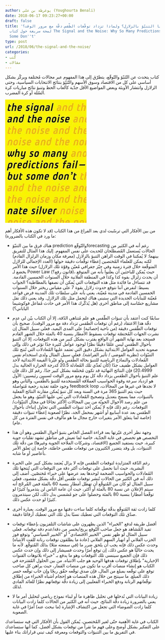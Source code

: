 ```yaml
---
author: يوغرطة بن علي (Youghourta Benali)
date: 2018-06-17 09:23:27+00:00
draft: false
title: 'هل يُمكننا التنبّؤ بالزلازل؟ ولماذا تزداد توقّعات الطّقس دقّة مع مرور الوقت؟
  لمحة سريعة حول كتاب The Signal and the Noise: Why So Many Predictions Fail - But
  Some Don''t'
type: post
url: /2018/06/the-signal-and-the-noise/
categories:
- كُتب
- مقالات
---
```


كتاب يتحدث عن التّنبّؤ والتّوقّع، يتطرّق إلى هذا المفهوم عبر مجالات مُختلفة ويركّز بشكل أساسي على كل من الاقتصاد وسوق الأسهم والتّنبّؤ بنتائج الانتخابات السياسية، وحتى الزلازل وانتشار الأوبئة وبعض المواضيع الأقل جدّية كألعاب الحظ وتنبؤ نتائج مباريات كرة السّلة أو كرة المضرب.




[![](The-Signal-and-the-Noise.jpg)
](https://www.it-scoop.com/2018/06/the-signal-and-the-noise/the-signal-and-the-noise-2/)




من بين الأفكار التي ترسّبت لدي بعد الفراغ من هذا الكتاب (قد لا تكون هذه الأفكار أهم ما ورد في الكتاب بالضرورة):




- هناك فرق ما بين التنبّؤ prediction والتّوقّعforecasting رغم أنه في الكثير من الحالات يُستعمل المُصطلحان للحديث على نفس المفهوم. إليك هذا المثال للتفريق بينهما: لا يُمكننا في الوقت الراهن التنبؤ بالزلازل (معرفة مكان وزمان الزلزال القادم) لكنه يمكن للعلماء المُختصين إعطاء توقّعات دقيقة حولها (العدد الإجمالي للزلازل المتوقّعة خلال فترة زمنية وفي حيّز جغرافي مُعيّن وقوّة تلك الزلازل) حيث هذا الأمر يخضع لـ Power Law (قانون رفع؟)، حيث يُمكن للباحثين أن يعلنوا بأنه من المتوقع أن يحدث زلزال بقوة كذا وكذا في المنطقة الفلانية خلال السنوات الخمسين القادمة. قد تتساءل ما فائدة مثل هذه التوقعات التي يُمكن أن نصفها بالمطاطية؟ الجواب بسيط: لنفرض أننا نتوقع حدوث زلازل بقوة 7 على مقياس ريختر خلال السنوات الخمسين القادمة في مدينة مُعيّنة، يعني بأنه على سلطات تلك المدينة فرض قواعد مُعيّنة للبنايات الجديدة التي ستبنى هناك لتحمل مثل تلك الزلازل. وقد يعني ذلك نقل مشاريع حسّاسة إلى مناطق أخرى (هل يُذكّرك هذا الأمر في حادث مُفاعل فوكوشيما الياباني؟)




- سابقًا كنت أعتقد بأن تنبؤات الطّقس هو علم مُتناهي الدّقة، إلا أن الكتاب بيّن لي عدم دقّة هذا الاعتقاد (رغم أن توقعات الطقس تزداد دقة مع مرور الوقت). صحيح بأن توقعات الطّقس دقيقة (من ناحية إحصائية) على المدى البعيد، فعلى سبيل المثال إن نشرت الجهات المُختصّة توقعات بسقوط الأمطار بنسبة 40 بالمئة خلال الشهر القادم فستجد بعد نهاية الشهر أن الواقع يقترب بشكل كبير من هذه التوقعات، إلا أن التنبؤ بأحوال الطقس ليس علمًا دقيقًا نظرًا لوجود عوامل كثيرة جدًا تؤثر في ذلك وإلى صعوبة تحديد العوامل الابتدائية بشكل دقيق التي تعتمد عليها المُعادلات التي تُنتج تلك التنبّؤات (نظرية الفوضى / تأثير الفراشة). فعلى سبيل المثال ولدى استخدام نفس المُعادلات والنماذج الرياضية للتنبؤ بحالة الطّقس ولو غيّرنا القيمة الابتدائية لأحد العوامل بشكل طفيف جدًا (كأن نُغذّي تلك المُعادلة 20.5 كدرجة الحرارة الحالية بدل 20.4999) فإن النتائج النهائية قد تكون مُختلفة بشكل كبير جدًا. رغم كل ذلك فإن علم التنبؤ بأحوال الطقس يزداد دقّة كل يوم ومع مرور الوقت لسببين رئيسيين: الأول هو ازدياد سرعة وقوة الحواسيب العملاقة المُستخدمة للتنبؤ بالطّقس، والثاني وهو وجود حلقة تغذية رجعية مُتواصلة feedback loop لا نجدها في غيرها من المجالات، حيث يتم التنبؤ 365 مرة في السنة وبعد كل تنبؤ يُمكن مقارنة النتائج الفعلية بالتنبؤات، مما يسمح بتعديل وتصحيح المُعادلات التي بُني عليها التنبّؤ، وهو ما يجعل من علم رصد الأحوال الجويّة من بين المجالات الأكثر نجاحًا في مجال التنبّؤات/التوقعات. رغم ذلك فإنه لا يُمكن أخذ تنبؤات الطّقس التي تحاول إنباءك بأحوال الطقس بعد عدة أسابيع أو أشهر بمحمل الجد، نظرًا لصعوبة إعطاء تنبؤات دقيقة (خاصة لما يتعلق الأمر بتغيرات خارج مجال ما هو مألوف في نفس الفترة من كل عام).




- وجهة نظر أخرى غيّرتها بعد قراءة الفصل الخاص بتنبؤ أحوال الطقس وهو أن هذا التخصص هو تخصص في غاية الجدّية، خاصة لما تعيش في مناطق تشهد تقلبات جوية كبيرة، حيث يستفيد الجميع (الاقتصاد، وشركات الملاحة الجوية وغيرها) من دقّة تلك التنبؤات، بل وقد يتضرر الكثيرون من توقعات طقس خاطئة، خاصة إن تعلق الأمر بأعاصير أو ما شابه.




- رغم الدّقة المتزايدة لتوقعات الطقس فإنه لا يزال يُعتمد بشكل كبير على الخبرة البشرية، حيث أننا نحصل على توقعات أكثر دقة من التوقعات التي تُنتجها تلك المُعادلات والحواسيب الضخمة لوحدها بعد عرضها على خبراء مُختصّين. أضف إلى ذلك أنه في الكثير من الحالات تُنشر توقعات طقس أقل دقّة بشكل مقصود، فعلى سبيل المثال لو كان من المُتوقّع أن تهطل أمطار بنسبة 60 بالمئة فمن المُرجّح أنه سيتم الإعلان عن نسبة 80 بالمئة أو أكثر، حيث أن عامة الناس لن يتذمروا كثيرًا لو توقّعنا أمطارا بنسبة 80 بالمئة وحصلوا على جو مُشمس بدل ذلك، لكن سيتذمرون كثيرًا لو حدث عكس ذلك.




- كلما زادت ثقة المُتوقّع بدقّة توقّعاته كلما ساءت دقتها مع مرور الوقت. بعبارة أخرى صدّق تلك التوقعات التي تعطيك نسبًا بدل تلك التي تعطيك أرقامًا دقيقة.




- أفضل طريقة لدفع "الخبراء" الذين يظهرون على شاشات التلفزيون بإعطاء توقعات تفيد المٌشاهد هو جعل صاحب التّوقع يربح/يخسر من دقة/عدم دقة توقعاته. فعلى سبيل المثال لو ظهر نفس "الخبير الاقتصادي" أو "الخبير السياسي" وتوقع فوز الحزب الفلاني أو انهيار السهم الفلاني (عادة ما يطلقون توقعات رنانة للفت الانتباه) وحدث عكس ذلك فإنه يجب أن يلحق ضرر ما (في سمعته مثلا) بذلك المُتوقِّع. لأنه ما يحدث حاليًا هو عكس ذلك، إن توقع أمرًا وحدث فسيشار إلى ذلك وإن حدث عكس ذلك فإن الجميع سينسى تلك التوقعات وهو ما يدفع بـ "خبراء بلاتوهات القنوات الإخبارية" بإطلاق توقعات هدفها الوحيد هو جلب الانتباه. من بين الحلول المُقترحة في الكتاب هو إنشاء منصات أقرب ما تكون من منصات القمار، حيث يراهن كل صاحب توقع على توقّعه بمبلغ من المال، فإن صدق توقّعه حقّق ربحًا وإن خاب توقّعه خسر ذلك المبلغ. ما سينتج من خلال هذه المنصات هو إحجام أشباه الخبراء من إطلاق توقّعاتهم الرنانة ودفع الخبراء الفعليين إلى زيادة دقّة توقعاتهم نظرًا للعائد المادي لذلك.




- زيادة البيانات التي نُدخلها في تحليل ظاهرة ما أو لبناء نموذج رياضي لتحليل أمر ما لا يعني بالضرورة زيادة دقّة النتائج، حيث أنه في الكثير من الحالات كلما زادت البيانات كلما زادت الضوضاء التي تجعل من اكتشاف الإشارة (ما نبحث عنه) أمرًا في غاية الصعوبة.




الكتاب في غاية الأهمية حتّى لغير المُختصين، يُمكن القول بأن الأفكار التي فيه ستساعدك على التفكير بشكل أوضح وعلى فهم ما تقرأ من توقعات بشكل أفضل، كما أنها ستساعدك في التفريق ما بين التنبؤات والتوقعات ومعرفة كيف تبني قراراتك بناء عليها.
